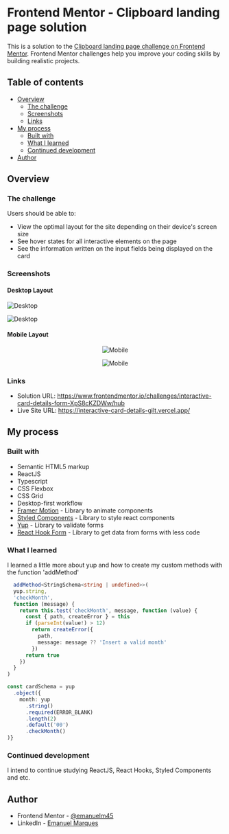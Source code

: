 # Frontend Mentor - Clipboard landing page solution

This is a solution to the [Clipboard landing page challenge on Frontend Mentor](https://www.frontendmentor.io/challenges/clipboard-landing-page-5cc9bccd6c4c91111378ecb9). Frontend Mentor challenges help you improve your coding skills by building realistic projects.

## Table of contents

- [Overview](#overview)
  - [The challenge](#the-challenge)
  - [Screenshots](#screenshots)
  - [Links](#links)
- [My process](#my-process)
  - [Built with](#built-with)
  - [What I learned](#what-i-learned)
  - [Continued development](#continued-development)
- [Author](#author)

## Overview

### The challenge

Users should be able to:

- View the optimal layout for the site depending on their device's screen size
- See hover states for all interactive elements on the page
- See the information written on the input fields being displayed on the card 

### Screenshots

#### Desktop Layout

![Desktop](https://github.com/emanuelmarques45/portfolio-images/blob/main/interactive-card-details/desktop.png)

![Desktop](https://github.com/emanuelmarques45/portfolio-images/blob/main/interactive-card-details/active-states.png)

#### Mobile Layout

<p align="center">
  <img src="https://github.com/emanuelmarques45/portfolio-images/blob/main/interactive-card-details/mobile.png" alt="Mobile">
</p>

<p align="center">
  <img src="https://github.com/emanuelmarques45/portfolio-images/blob/main/interactive-card-details/mobile-completed.png" alt="Mobile">
</p>

### Links

- Solution URL: https://www.frontendmentor.io/challenges/interactive-card-details-form-XpS8cKZDWw/hub
- Live Site URL: https://interactive-card-details-gilt.vercel.app/

## My process

### Built with

- Semantic HTML5 markup
- ReactJS
- Typescript
- CSS Flexbox
- CSS Grid
- Desktop-first workflow
- [Framer Motion](https://www.framer.com/motion/) - Library to animate components
- [Styled Components](https://styled-components.com/docs) - Library to style react components
- [Yup](https://github.com/jquense/yup) - Library to validate forms
- [React Hook Form](https://styled-components.com/docs) - Library to get data from forms with less code

### What I learned

I learned a little more about yup and how to create my custom methods with the function 'addMethod'

```ts
  addMethod<StringSchema<string | undefined>>(
  yup.string,
  'checkMonth',
  function (message) {
    return this.test('checkMonth', message, function (value) {
      const { path, createError } = this
      if (parseInt(value!) > 12)
        return createError({
          path,
          message: message ?? 'Insert a valid month'
        })
      return true
    })
  }
)

const cardSchema = yup
  .object({
    month: yup
      .string()
      .required(ERROR_BLANK)
      .length(2)
      .default('00')
      .checkMonth()
)}
```

### Continued development

I intend to continue studying ReactJS, React Hooks, Styled Components and etc.

## Author

- Frontend Mentor - [@emanuelm45](https://www.frontendmentor.io/profile/emanuelm45)
- LinkedIn - [Emanuel Marques](https://www.linkedin.com/in/emanuel-marques-541617215/)
